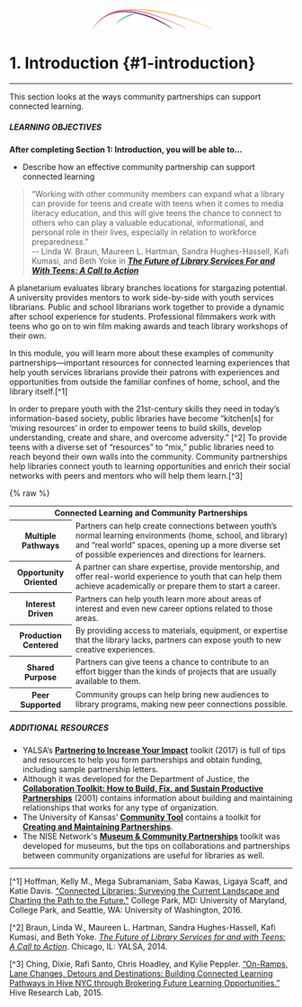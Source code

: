 <div style="text-align:center"><img src="/1_introduction/Connectedlib-Logo-Graph.png"></div>

# 1\. Introduction {#1-introduction}
<hr/>
This section looks at the ways community partnerships can support connected learning.

<div class="table-format objectives"><span class="title"><h5>LEARNING OBJECTIVES</h5></span>
<b>After completing Section 1: Introduction, you will be able to...</b><ul><li>Describe how an effective community partnership can support connected learning</li></ul>
</div>

>“Working with other community members can expand what a library can provide for teens and create with teens when it comes to media literacy education, and this will give teens the chance to connect to others who can play a valuable educational, informational, and personal role in their lives, especially in relation to workforce preparedness.”<br/>-- Linda W. Braun, Maureen L. Hartman, Sandra Hughes-Hassell, Kafi Kumasi, and Beth Yoke in [**_The Future of Library Services For and With Teens: A Call to Action_**](http://www.ala.org/yaforum/future-library-services-and-teens-project-report)

A planetarium evaluates library branches locations for stargazing potential. A university provides mentors to work side-by-side with youth services librarians. Public and school librarians work together to provide a dynamic after school experience for students. Professional filmmakers work with teens who go on to win film making awards and teach library workshops of their own.

In this module, you will learn more about these examples of community partnerships—important resources for connected learning experiences that help youth services librarians provide their patrons with experiences and opportunities from outside the familiar confines of home, school, and the library itself.[^1]

In order to prepare youth with the 21st-century skills they need in today’s information-based society, public libraries have become “kitchen[s] for ‘mixing resources’ in order to empower teens to build skills, develop understanding, create and share, and overcome adversity.” [^2] To provide teens with a diverse set of “resources” to “mix,” public libraries need to reach beyond their own walls into the community. Community partnerships help libraries connect youth to learning opportunities and enrich their social networks with peers and mentors who will help them learn.[^3]

{% raw %}
<table class="heading-cell no-common-style"><tr>
<th colspan="2">Connected Learning and Community Partnerships</th></tr>
<tr>
<th>Multiple Pathways</th>
<td>Partners can help create connections between youth’s normal learning environments (home, school, and library) and “real world” spaces, opening up a more diverse set of possible experiences and directions for learners.</td>
</tr>
<tr>
<th>Opportunity Oriented</th>
<td>A partner can share expertise, provide mentorship, and offer real-world experience to youth that can help them achieve academically or prepare them to start a career.</td>
</tr>
<tr>
<th>Interest Driven</th>
<td>Partners can help youth learn more about areas of interest and even new career options related to those areas.</td>
</tr>
<tr>
<th>Production Centered</th>
<td>By providing access to materials, equipment, or expertise that the library lacks, partners can expose youth to new creative experiences.</td>
</tr>
<tr>
<th>Shared Purpose</th>
<td>Partners can give teens a chance to contribute to an effort bigger than the kinds of projects that are usually available to them.</td>
</tr>
<tr>
<th>Peer Supported</th>
<td>Community groups can help bring new audiences to library programs, making new peer connections possible.</td>
</tr>

</table>


<div class="table-format additional-resources"><span class="title"><h5>ADDITIONAL RESOURCES</h5></span><ul><li>YALSA’s <a href="http://www.ala.org/yalsa/partnering-toolkit"><b><u>Partnering to Increase Your Impact</u></b></a> toolkit (2017) is full of tips and resources to help you form partnerships and obtain funding, including sample partnership letters. </li><li>Although it was developed for the Department of Justice, the <a href="http://www.cops.usdoj.gov/html/cd_rom/sro/FinalCDPubs/CollaborationToolkit.pdf"> <b><u>Collaboration Toolkit: How to Build, Fix, and Sustain Productive Partnerships</u></b></a> (2001) contains information about building and maintaining relationships that works for any type of organization.</li><li>The University of Kansas’ <a href="http://ctb.ku.edu"><b><u>Community Tool</u></b></a> contains a toolkit for <a href="http://ctb.ku.edu/en/creating-and-maintaining-partnerships"><b><u>Creating and Maintaining Partnerships</u></b></a>.</li><li>The NISE Network's <a href="http://nisenet.org/museum-community-partnerships"><b><u>Museum & Community Partnerships</u></b></a> toolkit was developed for museums, but the tips on collaborations and partnerships between community organizations are useful for libraries as well.</li></ul></div>

<hr/>

[^1]  Hoffman, Kelly M., Mega Subramaniam, Saba Kawas, Ligaya Scaff, and Katie Davis. [“Connected Libraries: Surveying the Current Landscape and Charting the Path to the Future."](http://connectedlib.ischool.uw.edu/connected-learning-in-libraries) College Park, MD: University of Maryland, College Park, and Seattle, WA: University of Washington, 2016.

[^2] Braun, Linda W., Maureen L. Hartman, Sandra Hughes-Hassell, Kafi Kumasi, and Beth Yoke. [_The Future of Library Services for and with Teens: A Call to Action_](http://www.ala.org/yaforum/future-library-services-and-teens-project-report). Chicago, IL: YALSA, 2014\.

[^3] Ching, Dixie, Rafi Santo, Chris Hoadley, and Kylie Peppler. [“On-Ramps, Lane Changes, Detours and Destinations: Building Connected Learning Pathways in Hive NYC through Brokering Future Learning Opportunities.”](https://hiveresearchlab.org/2015/04/13/on-ramps-lane-changes-detours-and-destinations-new-community-developed-white-paper-on-supporting-pathways-through-brokering/) Hive Research Lab, 2015. 

